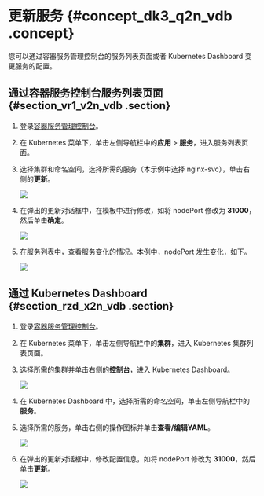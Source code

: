 # 更新服务 {#concept_dk3_q2n_vdb .concept}

您可以通过容器服务管理控制台的服务列表页面或者 Kubernetes Dashboard 变更服务的配置。

## 通过容器服务控制台服务列表页面 {#section_vr1_v2n_vdb .section}

1.  登录[容器服务管理控制台](https://cs.console.aliyun.com)。
2.  在 Kubernetes 菜单下，单击左侧导航栏中的**应用** \> **服务**，进入服务列表页面。
3.  选择集群和命名空间，选择所需的服务（本示例中选择 nginx-svc），单击右侧的**更新**。

    ![](http://static-aliyun-doc.oss-cn-hangzhou.aliyuncs.com/assets/img/6903/4487_zh-CN.png)

4.  在弹出的更新对话框中，在模板中进行修改，如将 nodePort 修改为 **31000**，然后单击**确定**。

    ![](http://static-aliyun-doc.oss-cn-hangzhou.aliyuncs.com/assets/img/6903/4488_zh-CN.png)

5.  在服务列表中，查看服务变化的情况。本例中，nodePort 发生变化，如下。

    ![](http://static-aliyun-doc.oss-cn-hangzhou.aliyuncs.com/assets/img/6903/4489_zh-CN.png)


## 通过 Kubernetes Dashboard {#section_rzd_x2n_vdb .section}

1.  登录[容器服务管理控制台](https://cs.console.aliyun.com)。
2.  在 Kubernetes 菜单下，单击左侧导航栏中的**集群**，进入 Kubernetes 集群列表页面。
3.  选择所需的集群并单击右侧的**控制台**，进入 Kubernetes Dashboard。

    ![](http://static-aliyun-doc.oss-cn-hangzhou.aliyuncs.com/assets/img/6903/4490_zh-CN.png)

4.  在 Kubernetes Dashboard 中，选择所需的命名空间，单击左侧导航栏中的**服务**。
5.  选择所需的服务，单击右侧的操作图标并单击**查看/编辑YAML**。

    ![](http://static-aliyun-doc.oss-cn-hangzhou.aliyuncs.com/assets/img/6903/4491_zh-CN.png)

6.  在弹出的更新对话框中，修改配置信息，如将 nodePort 修改为 **31000**，然后单击**更新**。

    ![](http://static-aliyun-doc.oss-cn-hangzhou.aliyuncs.com/assets/img/6903/4492_zh-CN.png)


